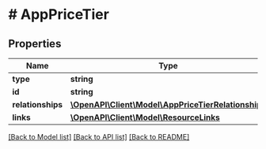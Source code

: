 # # AppPriceTier

## Properties

Name | Type | Description | Notes
------------ | ------------- | ------------- | -------------
**type** | **string** |  | 
**id** | **string** |  | 
**relationships** | [**\OpenAPI\Client\Model\AppPriceTierRelationships**](AppPriceTierRelationships.md) |  | [optional] 
**links** | [**\OpenAPI\Client\Model\ResourceLinks**](ResourceLinks.md) |  | 

[[Back to Model list]](../../README.md#documentation-for-models) [[Back to API list]](../../README.md#documentation-for-api-endpoints) [[Back to README]](../../README.md)


